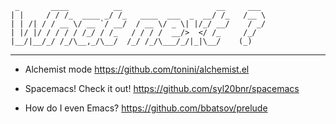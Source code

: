      _       ____          __                     __     ___
    | |     / / /_  ____ _/ /_   ____  ___  _  __/ /_   /__ \
    | | /| / / __ \/ __ `/ __/  / __ \/ _ \| |/_/ __/    / _/
    | |/ |/ / / / / /_/ / /_   / / / /  __/>  </ /_     /_/
    |__/|__/_/ /_/\__,_/\__/  /_/ /_/\___/_/|_|\__/    (_)


-----------------------------------------------------------------------


- Alchemist mode
  https://github.com/tonini/alchemist.el

- Spacemacs! Check it out!
  https://github.com/syl20bnr/spacemacs

- How do I even Emacs?
  https://github.com/bbatsov/prelude

